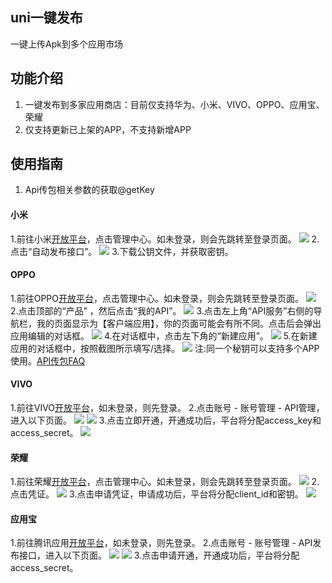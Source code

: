 ## uni一键发布


一键上传Apk到多个应用市场


## 功能介绍
1. 一键发布到多家应用商店：目前仅支持华为、小米、VIVO、OPPO、应用宝、荣耀
2. 仅支持更新已上架的APP，不支持新增APP

## 使用指南

1. Api传包相关参数的获取@getKey
#### 小米
1.前往小米[开放平台](https://dev.mi.com/xiaomihyperos)，点击管理中心。如未登录，则会先跳转至登录页面。
![](https://web-ext-storage.dcloud.net.cn/appstore/mi_2025-09-01_155214_780.png)
2.点击“自动发布接口”。
![](https://web-ext-storage.dcloud.net.cn/appstore/mi_2025-09-01_155659_112.png)
3.下载公钥文件，并获取密钥。


#### OPPO
1.前往OPPO[开放平台](https://open.oppomobile.com)，点击管理中心。如未登录，则会先跳转至登录页面。
![](https://web-ext-storage.dcloud.net.cn/appstore/oppo_2025-09-01_163233_036.png)
2.点击顶部的“产品” ，然后点击“我的API”。
![](https://web-ext-storage.dcloud.net.cn/appstore/oppo_2025-09-01_163303_508.png)
3.点击左上角“API服务”右侧的导航栏，我的页面显示为【客户端应用】，你的页面可能会有所不同。点击后会弹出应用编辑的对话框。
![](https://web-ext-storage.dcloud.net.cn/appstore/oppo_2025-09-01_163547_709.png)
4.在对话框中，点击左下角的“新建应用”。
![](https://web-ext-storage.dcloud.net.cn/appstore/oppo_2025-09-01_170306_252.png)
5.在新建应用的对话框中，按照截图所示填写/选择。
![](https://web-ext-storage.dcloud.net.cn/appstore/oppo_2025-09-01_164836_649.png)
注:同一个秘钥可以支持多个APP使用。[API传包FAQ](https://web-ext-storage.dcloud.net.cn/appstore/oppo_2025-09-01_164836_649.png)


#### VIVO
1.前往VIVO[开放平台](https://dev.vivo.com.cn/contacts/details)，如未登录，则先登录。
2.点击账号 - 账号管理 - API管理，进入以下页面。
![](https://web-ext-storage.dcloud.net.cn/appstore/vivo_20240415150637181831.png)
![](https://web-ext-storage.dcloud.net.cn/appstore/vivo_20221008102105709868.png)
3.点击立即开通，开通成功后，平台将分配access_key和access_secret。
![](https://web-ext-storage.dcloud.net.cn/appstore/vivo_20221008101936287002.png)



#### 荣耀	
1.前往荣耀[开放平台](https://developer.honor.com/cn)，点击管理中心。如未登录，则会先跳转至登录页面。
![](https://web-ext-storage.dcloud.net.cn/appstore/honor_2025-09-01_175654_723.png)
2.点击凭证。
![](https://web-ext-storage.dcloud.net.cn/appstore/honor_2025-09-01_175730_782.png)
3.点击申请凭证，申请成功后，平台将分配client_id和密钥。
![](https://web-ext-storage.dcloud.net.cn/appstore/honor_2025-09-01_180712_089.png)


#### 应用宝	
1.前往腾讯应用[开放平台](https://app.open.qq.com/p/home)，如未登录，则先登录。
2.点击账号 - 账号管理 - API发布接口，进入以下页面。
![](https://web-ext-storage.dcloud.net.cn/appstore/qq_2025-09-01_175038_522.png)
![](https://web-ext-storage.dcloud.net.cn/appstore/qq_2025-09-01_174814_738.png)
3.点击申请开通，开通成功后，平台将分配access_secret。






